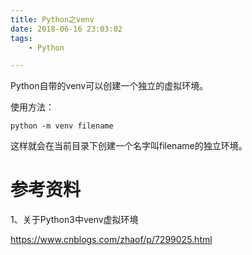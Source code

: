 ```yaml
---
title: Python之venv
date: 2018-06-16 23:03:02
tags:
	- Python

---
```




Python自带的venv可以创建一个独立的虚拟环境。

使用方法：

```
python -m venv filename
```

这样就会在当前目录下创建一个名字叫filename的独立环境。





# 参考资料

1、关于Python3中venv虚拟环境

https://www.cnblogs.com/zhaof/p/7299025.html